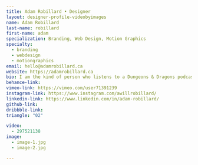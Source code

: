 ```yaml
---
title: Adam Robillard • Designer
layout: designer-profile-videobyimages
name: Adam Robillard
last-name: robillard
first-name: adam
specialization: Branding, Web Design, Motion Graphics
specialty:
  - branding
  - webdesign
  - motiongraphics
email: hello@adamrobillard.ca
website: https://adamrobillard.ca
bio: I am the kind of person who listens to a Dungeons & Dragons podcast while lacing up their skates in a hockey dressing room. I am equal parts passionate sports fan and massive nerd.
behance-link:
vimeo-link: https://vimeo.com/user71391239
instagram-link: https://www.instagram.com/awillrobillard/
linkedin-link: https://www.linkedin.com/in/adam-robillard/
github-link:
dribbble-link:
triangle: "02"

video:
  - 297521138
image:
  - image-1.jpg
  - image-2.jpg

---
```

